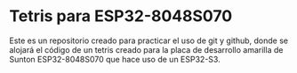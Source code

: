 # Tetris para ESP32-8048S070
Este es un repositorio creado para practicar el uso de git y github, donde se alojará el código de un tetris creado para la placa de desarrollo amarilla de Sunton ESP32-8048S070 que hace uso de un ESP32-S3.